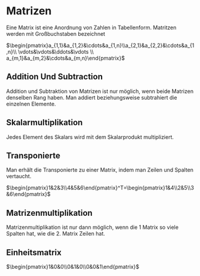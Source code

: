 # Matrizen

Eine Matrix ist eine Anordnung von Zahlen in Tabellenform. Matritzen werden mit Großbuchstaben bezeichnet

$\begin{pmatrix}a_{1,1}&a_{1,2}&\cdots&a_{1,n}\\a_{2,1}&a_{2,2}&\cdots&a_{1,n}\\ \vdots&\vdots&\ddots&\vdots \\ a_{m,1}&a_{m,2}&\cdots&a_{m,n}\end{pmatrix}$

## Addition Und Subtraction

Addition und Subtraktion von Matrizen ist nur möglich, wenn beide Matrizen denselben Rang haben. Man addiert beziehungsweise subtrahiert die einzelnen Elemente.

## Skalarmultiplikation

Jedes Element des Skalars wird mit dem Skalarprodukt multipliziert.

## Transponierte

Man erhält die Transponierte zu einer Matrix, indem man Zeilen und Spalten vertaucht.

$\begin{pmatrix}1&2&3\\4&5&6\end{pmatrix}^T=\begin{pmatrix}1&4\\2&5\\3&6\end{pmatrix}$

## Matrizenmultiplikation

Matrizenmultiplikation ist nur dann möglich, wenn die 1 Matrix so viele Spalten hat, wie die 2. Matrix Zeilen hat.

## Einheitsmatrix

$\begin{pmatrix}1&0&0\\0&1&0\\0&0&1\end{pmatrix}$
